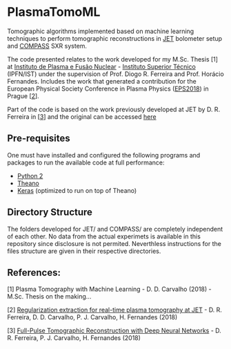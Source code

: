 # PlasmaTomoML

Tomographic algorithms implemented based on machine learning techniques to perform tomographic reconstructions in [JET](https://www.euro-fusion.org/devices/jet/) bolometer setup and [COMPASS](http://www.ipp.cas.cz/vedecka_struktura_ufp/tokamak/tokamak_compass/) SXR system. 

The code presented relates to the work developed for my M.Sc. Thesis [1] at [Instituto de Plasma e Fusão Nuclear](https://www.ipfn.tecnico.ulisboa.pt/) - [Instituto Superior Técnico](https://tecnico.ulisboa.pt/pt/) (IPFN/IST) under the supervision of Prof. Diogo R. Ferreira and Prof. Horácio Fernandes. Includes the work that generated a contribution for the European Physical Society Conference in Plasma Physics ([EPS2018](https://eps2018.eli-beams.eu/en/)) in Prague [[2](http://ocs.ciemat.es/EPS2018ABS/pdf/P4.1005.pdf)].

Part of the code is based on the work previously developed at JET by D. R. Ferreira in [[3](https://arxiv.org/pdf/1802.02242.pdf)] and the original can be accessed [here](https://github.com/diogoff/plasma-tomography)

## Pre-requisites 

One must have installed and configured the following programs and packages to run the available code at full performance:

- [Python 2](https://www.python.org/downloads/)
- [Theano](http://deeplearning.net/software/theano/)
- [Keras](https://keras.io/) (optimized to run on top of Theano)

## Directory Structure 

The folders developed for JET/ and COMPASS/ are completely independent of each other. No data from the actual experimets is available in this repository since disclosure is not permited. Neverthless instructions for the files structure are given in their respective directories.

## References:

[1] Plasma Tomography with Machine Learning - D. D. Carvalho (2018) - M.Sc. Thesis on the making...

[2] [Regularization extraction for real-time plasma tomography at JET](http://ocs.ciemat.es/EPS2018ABS/pdf/P4.1005.pdf) - D. R. Ferreira, D. D. Carvalho, P. J. Carvalho, H. Fernandes (2018)

[3] [Full-Pulse Tomographic Reconstruction with Deep Neural Networks](https://arxiv.org/pdf/1802.02242.pdf) - D. R. Ferreira, P. J. Carvalho, H. Fernandes (2018)
